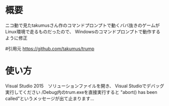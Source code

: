 # 概要
ニコ動で見たtakumusさん作のコマンドプロンプトで動くババ抜きのゲームが
Linux環境で走るものだったので、
Windowsのコマンドプロンプトで動作するように修正

#引用元
https://github.com/takumus/trump

# 使い方
Visual Studio 2015　ソリューションファイルを開き、
Visual Studioでデバッグ実行してください
/Debug内のtrum.exeを直接実行すると
"abort() has been called"というメッセージが出て止まります…
